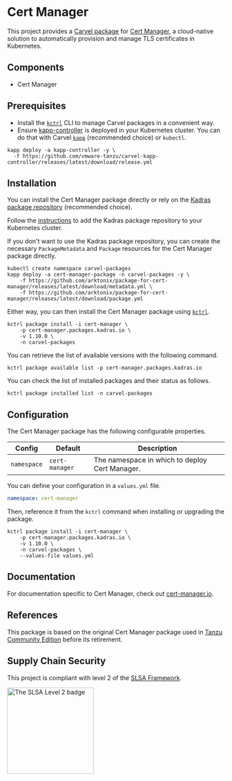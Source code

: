 # Cert Manager

This project provides a [Carvel package](https://carvel.dev/kapp-controller/docs/latest/packaging) for [Cert Manager](https://cert-manager.io), a cloud-native solution to automatically provision and manage TLS certificates in Kubernetes.

## Components

* Cert Manager

## Prerequisites

* Install the [`kctrl`](https://carvel.dev/kapp-controller/docs/latest/install/#installing-kapp-controller-cli-kctrl) CLI to manage Carvel packages in a convenient way.
* Ensure [kapp-controller](https://carvel.dev/kapp-controller) is deployed in your Kubernetes cluster. You can do that with Carvel
[`kapp`](https://carvel.dev/kapp/docs/latest/install) (recommended choice) or `kubectl`.

```shell
kapp deploy -a kapp-controller -y \
  -f https://github.com/vmware-tanzu/carvel-kapp-controller/releases/latest/download/release.yml
```

## Installation

You can install the Cert Manager package directly or rely on the [Kadras package repository](https://github.com/arktonix/carvel-packages)
(recommended choice).

Follow the [instructions](https://github.com/arktonix/carvel-packages) to add the Kadras package repository to your Kubernetes cluster.

If you don't want to use the Kadras package repository, you can create the necessary `PackageMetadata` and
`Package` resources for the Cert Manager package directly.

```shell
kubectl create namespace carvel-packages
kapp deploy -a cert-manager-package -n carvel-packages -y \
    -f https://github.com/arktonix/package-for-cert-manager/releases/latest/download/metadata.yml \
    -f https://github.com/arktonix/package-for-cert-manager/releases/latest/download/package.yml
```

Either way, you can then install the Cert Manager package using [`kctrl`](https://carvel.dev/kapp-controller/docs/latest/install/#installing-kapp-controller-cli-kctrl).

```shell
kctrl package install -i cert-manager \
    -p cert-manager.packages.kadras.io \
    -v 1.10.0 \
    -n carvel-packages
```

You can retrieve the list of available versions with the following command.

```shell
kctrl package available list -p cert-manager.packages.kadras.io
```

You can check the list of installed packages and their status as follows.

```shell
kctrl package installed list -n carvel-packages
```

## Configuration

The Cert Manager package has the following configurable properties.

| Config | Default | Description |
|--------|---------|-------------|
| `namespace` | `cert-manager` | The namespace in which to deploy Cert Manager. |

You can define your configuration in a `values.yml` file.

```yaml
namespace: cert-manager
```

Then, reference it from the `kctrl` command when installing or upgrading the package.

```shell
kctrl package install -i cert-manager \
    -p cert-manager.packages.kadras.io \
    -v 1.10.0 \
    -n carvel-packages \
    --values-file values.yml
```

## Documentation

For documentation specific to Cert Manager, check out [cert-manager.io](https://cert-manager.io).

## References

This package is based on the original Cert Manager package used in [Tanzu Community Edition](https://github.com/vmware-tanzu/community-edition) before its retirement.

## Supply Chain Security

This project is compliant with level 2 of the [SLSA Framework](https://slsa.dev).

<img src="https://slsa.dev/images/SLSA-Badge-full-level2.svg" alt="The SLSA Level 2 badge" width=200>
